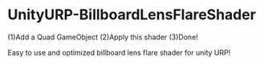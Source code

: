 # UnityURP-BillboardLensFlareShader
(1)Add a Quad GameObject 
(2)Apply this shader 
(3)Done!  

Easy to use and optimized billboard lens flare shader for unity URP!
